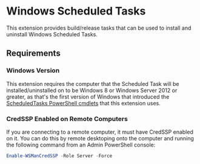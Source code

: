 # Windows Scheduled Tasks

This extension provides build/release tasks that can be used to install and uninstall Windows Scheduled Tasks.


## Requirements

### Windows Version

This extension requires the computer that the Scheduled Task will be installed/uninstalled on to be Windows 8 or Windows Server 2012 or greater, as that's the first version of Windows that introduced the [ScheduledTasks PowerShell cmdlets](https://docs.microsoft.com/en-us/powershell/module/scheduledtasks/?view=win10-ps) that this extension uses.

### CredSSP Enabled on Remote Computers

If you are connecting to a remote computer, it must have CredSSP enabled on it. You can do this by remote desktoping onto the computer and running the following command from an Admin PowerShell console:

```PowerShell
Enable-WSManCredSSP -Role Server -Force
```